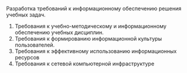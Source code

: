 Разработка требований к информационному обеспечению решения учебных задач. 
1. Требования к учебно-методическому и информационному обеспечению учебных дисциплин. 
2. Требования к формированию информационной культуры пользователей. 
3. Требования к эффективному использованию информационных ресурсов 
4. Требования к сетевой компьютерной инфраструктуре
